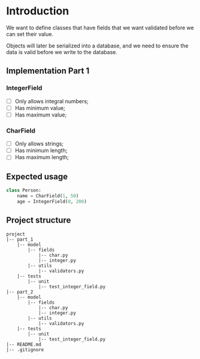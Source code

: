 # Introduction

We want to define classes that have fields that we want validated before we can set their value.

Objects will later be serialized into a database, and we need to ensure the data is valid before we write to the database.

## Implementation Part 1

### IntegerField

* [ ] Only allows integral numbers;
* [ ] Has minimum value;
* [ ] Has maximum value;

### CharField

* [ ] Only allows strings;
* [ ] Has minimum length;
* [ ] Has maximum length;

## Expected usage

```python
class Person:
    name = CharField(1, 50)
    age = IntegerField(0, 200)
```

## Project structure

```
project
|-- part_1
    |-- model
        |-- fields
            |-- char.py
            |-- integer.py
        |-- utils
            |-- validators.py
    |-- tests
        |-- unit
            |-- test_integer_field.py
|-- part_2
    |-- model
        |-- fields
            |-- char.py
            |-- integer.py
        |-- utils
            |-- validators.py
    |-- tests
        |-- unit
            |-- test_integer_field.py
|-- README.md
|-- .gitignore
```